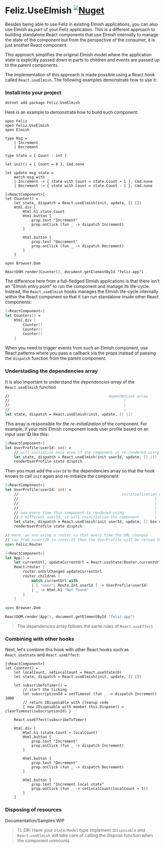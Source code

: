 # Feliz.UseElmish [![Nuget](https://img.shields.io/nuget/v/Feliz.UseElmish.svg?maxAge=0&colorB=brightgreen)](https://www.nuget.org/packages/Feliz.UseElmish)

Besides being able to use Feliz in existing Elmish applications, you can also use Elmish as _part_ of your Feliz application. This is a different approach to building standalone React components that use Elmish internally to manage the state of the component but from the perspective of the consumer, it is just another React component.

This approach simplifies the original Elmish model where the application state is explicitly passed down in parts to children and events are passed up to the parent components.

The implementation of this approach is made possible using a React hook called `React.useElmish`. The following examples demonstrate how to use it:

### Install into your project
```bash
dotnet add package Feliz.UseElmish
```

Here is an example to demonstrate how to build such component:
```fsharp:use-elmish-basic
open Feliz
open Feliz.UseElmish
open Elmish

type Msg =
    | Increment
    | Decrement

type State = { Count : int }

let init() = { Count = 0 }, Cmd.none

let update msg state =
    match msg with
    | Increment -> { state with Count = state.Count + 1 }, Cmd.none
    | Decrement -> { state with Count = state.Count - 1 }, Cmd.none

[<ReactComponent>]
let Counter() =
    let state, dispatch = React.useElmish(init, update, [| |])
    Html.div [
        Html.h1 state.Count
        Html.button [
            prop.text "Increment"
            prop.onClick (fun _ -> dispatch Increment)
        ]

        Html.button [
            prop.text "Decrement"
            prop.onClick (fun _ -> dispatch Decrement)
        ]
    ]

open Browser.Dom

ReactDOM.render(Counter(), document.getElementById "feliz-app")
```
The difference here from a full-fledged Elmish applications is that there isn't an "Elmish entry point" to run the component and manage its life-cycle. Instead, the `React.useElmish` hooks manages the Elmish life-cycle internally within the React component so that it can run standalone inside other React components:
```fs
[<ReactComponent>]
let Counters() =
    Html.div [
        Counter()
        Counter()
        Counter()
    ]
```
When you need to trigger events from such an Elmish component, use React patterns where you pass a callback via the props instead of passing the `dispatch` function from the parent component.

### Understading the dependencies array
It is also important to understand the _dependencies array_ of the `React.useElmish` function
```fs
//                                             dependencies array
//                                                    |
//                                                    |
//                                                    ↓
let state, dispatch = React.useElmish(init, update, [| |])
```
This array is responsible for the _re-initialization_ of the component. For example, if your mini Elmish component loads user profile based on an input user ID like this:
```fs
[<ReactComponent>]
let UserProfile(userId: int) =
    // will initialize once even if the component is re-rendered using a different userId
    let state, dispatch = React.useElmish(init userId, update, [| |])
    renderUserProfile state disptch
```
Then you must add the `userId` to the dependencies array so that the hook knows to call `init` again and re-initialize the component:
```fs
[<ReactComponent>]
let UserProfile(userId: int) =
    //                                               inititialization dependency
    //                                                              |
    //                                                              |
    //                                                              |
    // now every time this component is rendered using              |
    // a different userId, it will reinitialize the component       ↓
    let state, dispatch = React.useElmish(init userId, update, [| box userId |])
    renderUserProfile state disptch

// Here, we are using a router so that every time the URL changes
// say from /user/20 to /user/21 then the UserProfile will be reload that user
open Feliz.Router

[<ReactComponent>]
let App() =
    let currentUrl, updateCurrentUrl = React.useState(Router.currentUrl())
    React.router [
        router.onUrlChanged updateCurrentUrl
        router.children [
            match currentUrl with
            | [ "user"; Route.Int userId ] -> UserProfile(userId)
            | _ -> Html.h1 "Not found"
        ]
    ]

open Browser.Dom

ReactDOM.render(App(), document.getElementById "feliz-app")
```

> The dependencies array follows the same rules of `React.useEffect`

### Combining with other hooks
Next, let's combine this hook with other React hooks such as `React.useState` and `React.useEffect`:
```fsharp:use-elmish-combined
[<ReactComponent>]
let Counter() =
    let localCount, setLocalCount = React.useState(0)
    let state, dispatch = React.useElmish(init, update, [| |])

    let subscribeToTimer() =
        // start the ticking
        let subscriptionId = setTimeout (fun _ -> dispatch Increment) 1000
        // return IDisposable with cleanup code
        { new IDisposable with member this.Dispose() = clearTimeout(subscriptionId) }

    React.useEffect(subscribeToTimer)

    Html.div [
        Html.h1 (state.Count + localCount)
        Html.button [
            prop.text "Increment"
            prop.onClick (fun _ -> dispatch Increment)
        ]

        Html.button [
            prop.text "Decrement"
            prop.onClick (fun _ -> dispatch Decrement)
        ]

        Html.button [
            prop.text "Increment local state"
            prop.onClick (fun _ -> setLocalCount(localCount + 1))
        ]
    ]
```
### Disposing of resources

Documentation/Samples WIP

> TL;DR: Have your `State/Model` type implement `IDisposable` and `React.useElmish` will take care of calling the dispose function when the component unmounts.